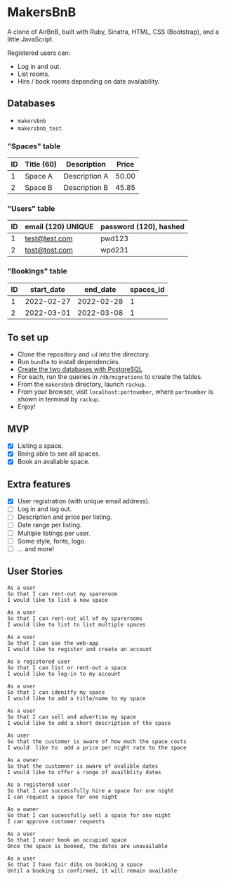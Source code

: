 # MakersBnB

A clone of AirBnB, built with Ruby, Sinatra, HTML, CSS (Bootstrap), and a little JavaScript.

Registered users can:
- Log in and out.
- List rooms.
- Hire / book rooms depending on date availability.

## Databases
- `makersbnb`
- `makersbnb_test`

### "Spaces" table

| ID | Title (60) | Description | Price |
| -- | -------- | --- | --- |
| 1  | Space A  | Description A | 50.00 |
| 2  | Space B  | Description B | 45.85 |

### "Users" table

| ID | email (120) UNIQUE | password (120), hashed |
| -- | -------- | --- |
| 1  | test@test.com  | pwd123 |
| 2  | tost@tost.com  | wpd231 |

### "Bookings" table

| ID | start_date | end_date | spaces_id
| -- | -------- | --- | --- |
| 1  | 2022-02-27  | 2022-02-28 | 1
| 2  | 2022-03-01  | 2022-03-08 | 1

## To set up

- Clone the repository and `cd` into the directory.
- Run `bundle` to install dependencies.
- [Create the two databases with PostgreSQL](https://www.postgresql.org/docs/9.0/sql-createdatabase.html)
- For each, run the queries in `/db/migrations` to create the tables.
- From the `makersbnb` directory, launch `rackup`.
- From your browser, visit `localhost:portnumber`, where `portnumber` is shown in terminal by `rackup`.
- Enjoy!

## MVP

- [x] Listing a space.
- [x] Being able to see all spaces.
- [x] Book an avaliable space.

## Extra features
- [x] User registration (with unique email address).
- [ ] Log in and log out.
- [ ] Description and price per listing.
- [ ] Date range per listing.
- [ ] Multiple listings per user.
- [ ] Some style, fonts, logo.
- [ ] ... and more!

## User Stories

```
As a user 
So that I can rent-out my spareroom 
I would like to list a new space 

As a user
So that I can rent-out all of my sparerooms  
I would like to list to list multiple spaces  

As a user
So that I can use the web-app
I would like to register and create an account

As a registered user
So that I can list or rent-out a space
I would like to log-in to my account

As a user
So that I can idenitfy my space
I would like to add a title/name to my space

As a user
So that I can sell and advertise my space
I would like to add a short description of the space

As user
So that the customer is aware of how much the space costs
I would  like to  add a price per night rate to the space

As a owner
So that the customner is aware of avalible dates
I would like to offer a range of availblity dates

As a registered user
So that I can successfully hire a space for one night
I can request a space for one night

As a owner
So that I can sucessfully sell a space for one night
I can approve customer requests

As a user
So that I never book an occupied space
Once the space is booked, the dates are unavailable

As a user
So that I have fair dibs on booking a space
Until a booking is confirmed, it will remain available
```